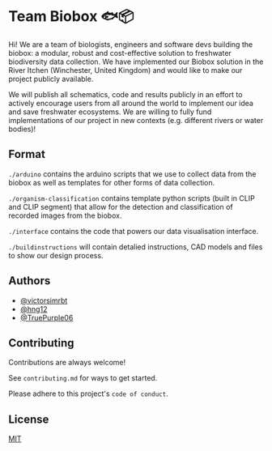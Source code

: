 
# Team Biobox 🐟📦

Hi! We are a team of biologists, engineers and software devs building the biobox: a modular, robust and cost-effective solution to freshwater biodiversity data collection. We have implemented our Biobox solution in the River Itchen (Winchester, United Kingdom) and would like to make our project publicly available.

We will publish all schematics, code and results publicly in an effort to actively encourage users from all around the world to implement our idea and save freshwater ecosystems. We are willing to fully fund implementations of our project in new contexts (e.g. different rivers or water bodies)!

## Format

```./arduino``` contains the arduino scripts that we use to collect data from the biobox as well as templates for other forms of data collection.  <br />

```./organism-classification``` contains template python scripts (built in CLIP and CLIP segment) that allow for the detection and classification of recorded images from the biobox.  <br />

```./interface``` contains the code that powers our data visualisation interface.  <br />

```./buildinstructions``` will contain detalied instructions, CAD models and files to show our design process.  <br />

## Authors

- [@victorsimrbt](https://www.github.com/victorsimrbt)
- [@hng12](https://www.github.com/hng12)
- [@TruePurple06](https://www.github.com/TruePurple06)


## Contributing

Contributions are always welcome!

See `contributing.md` for ways to get started.

Please adhere to this project's `code of conduct`.


## License

[MIT](https://choosealicense.com/licenses/mit/)



